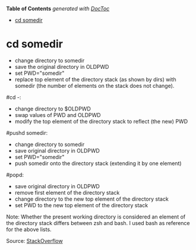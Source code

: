 <!-- START doctoc generated TOC please keep comment here to allow auto update -->
<!-- DON'T EDIT THIS SECTION, INSTEAD RE-RUN doctoc TO UPDATE -->
**Table of Contents**  *generated with [DocToc](https://github.com/thlorenz/doctoc)*

- [cd somedir](#cd-somedir)

<!-- END doctoc generated TOC please keep comment here to allow auto update -->

# cd somedir

* change directory to somedir
* save the original directory in OLDPWD
* set PWD="somedir"
* replace top element of the directory stack (as shown by dirs) with somedir (the number of elements on the stack does not change).

#cd -:

* change directory to $OLDPWD
* swap values of PWD and OLDPWD
* modify the top element of the directory stack to reflect (the new) PWD

#pushd somedir:

* change directory to somedir
* save original directory in OLDPWD
* set PWD="somedir"
* push somedir onto the directory stack (extending it by one element)

#popd:

* save original directory in OLDPWD
* remove first element of the directory stack
* change directory to the new top element of the directory stack
* set PWD to the new top element of the directory stack

Note: Whether the present working directory is considered an element of the directory stack differs between zsh and bash. I used bash as reference for the above lists.

Source: [StackOverflow](http://unix.stackexchange.com/a/273088)
